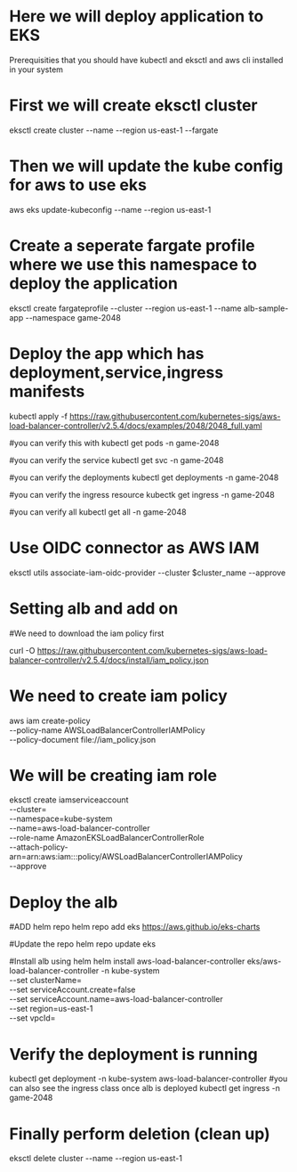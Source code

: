 # Here we will deploy application to EKS
Prerequisities that you should have kubectl and eksctl and aws cli installed in your system

# First we will create eksctl cluster
eksctl create cluster --name <name of your cluster> --region us-east-1 --fargate

# Then we will update the kube config for aws to use eks
aws eks update-kubeconfig --name <name of your cluster> --region us-east-1
 
# Create a seperate fargate profile where we use this namespace to deploy the application
eksctl create fargateprofile --cluster <name of your cluster> --region us-east-1 --name alb-sample-app --namespace game-2048

# Deploy the app which has deployment,service,ingress manifests
kubectl apply -f https://raw.githubusercontent.com/kubernetes-sigs/aws-load-balancer-controller/v2.5.4/docs/examples/2048/2048_full.yaml

#you can verify this with kubectl get pods -n game-2048

#you can verify the service kubectl get svc -n game-2048

#you can verify the deployments kubectl get deployments -n game-2048

#you can verify the ingress resource kubectk get ingress -n game-2048

#you can verify all kubectl get all -n game-2048

# Use OIDC connector as AWS IAM

eksctl utils associate-iam-oidc-provider --cluster $cluster_name --approve

# Setting alb and add on

#We need to download the iam policy first

curl -O https://raw.githubusercontent.com/kubernetes-sigs/aws-load-balancer-controller/v2.5.4/docs/install/iam_policy.json

# We need to create iam policy

aws iam create-policy \
    --policy-name AWSLoadBalancerControllerIAMPolicy \
    --policy-document file://iam_policy.json

# We will be creating iam role

eksctl create iamserviceaccount \
  --cluster=<your-cluster-name> \
  --namespace=kube-system \
  --name=aws-load-balancer-controller \
  --role-name AmazonEKSLoadBalancerControllerRole \
  --attach-policy-arn=arn:aws:iam::<your-aws-account-id>:policy/AWSLoadBalancerControllerIAMPolicy \
  --approve

# Deploy the alb

#ADD helm repo
helm repo add eks https://aws.github.io/eks-charts

#Update the repo
helm repo update eks

#Install alb using helm
helm install aws-load-balancer-controller eks/aws-load-balancer-controller -n kube-system \
  --set clusterName=<your-cluster-name> \
  --set serviceAccount.create=false \
  --set serviceAccount.name=aws-load-balancer-controller \
  --set region=us-east-1 \
  --set vpcId=<your-vpc-id>

# Verify the deployment is running

  kubectl get deployment -n kube-system aws-load-balancer-controller
  #you can also see the ingress class once alb is deployed
  kubectl get ingress -n game-2048
  
# Finally perform deletion (clean up)
eksctl delete cluster --name <your-cluster-name> --region us-east-1
